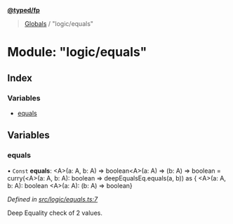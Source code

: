 **[@typed/fp](../README.md)**

> [Globals](../globals.md) / "logic/equals"

# Module: "logic/equals"

## Index

### Variables

* [equals](_logic_equals_.md#equals)

## Variables

### equals

• `Const` **equals**: \<A>(a: A, b: A) => boolean\<A>(a: A) => (b: A) => boolean = curry(\<A>(a: A, b: A): boolean => deepEqualsEq.equals(a, b)) as { \<A>(a: A, b: A): boolean \<A>(a: A): (b: A) => boolean}

*Defined in [src/logic/equals.ts:7](https://github.com/TylorS/typed-fp/blob/f27ba3e/src/logic/equals.ts#L7)*

Deep Equality check of 2 values.
